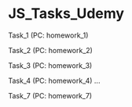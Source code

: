 # JS_Tasks_Udemy

Task_1 (PC: homework_1)

Task_2 (PC: homework_2)

Task_3 (PC: homework_3)

Task_4 (PC: homework_4)
...

Task_7 (PC: homework_7)
